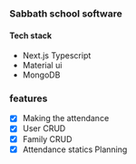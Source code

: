 ### Sabbath school software

#### Tech stack

-   Next.js Typescript
-   Material ui
-   MongoDB

### features

-   [x] Making the attendance
-   [x] User CRUD
-   [x] Family CRUD
-   [x] Attendance statics Planning
